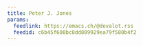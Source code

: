 ```yaml
---
title: Peter J. Jones
params:
  feedlink: https://emacs.ch/@devalot.rss
  feedid: c6b45f608bc8dd809929ea79f580b4f2
---
```

